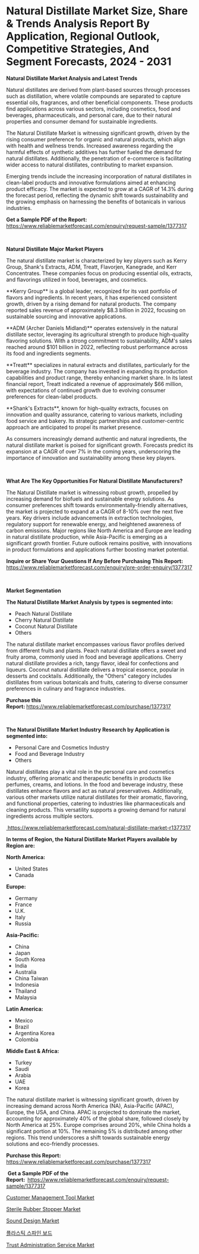 <p><h1>Natural Distillate Market Size, Share & Trends Analysis Report By Application, Regional Outlook, Competitive Strategies, And Segment Forecasts, 2024 - 2031</h1></p><p><strong>Natural Distillate Market Analysis and Latest Trends</strong></p>
<p><p>Natural distillates are derived from plant-based sources through processes such as distillation, where volatile compounds are separated to capture essential oils, fragrances, and other beneficial components. These products find applications across various sectors, including cosmetics, food and beverages, pharmaceuticals, and personal care, due to their natural properties and consumer demand for sustainable ingredients.</p><p>The Natural Distillate Market is witnessing significant growth, driven by the rising consumer preference for organic and natural products, which align with health and wellness trends. Increased awareness regarding the harmful effects of synthetic additives has further fueled the demand for natural distillates. Additionally, the penetration of e-commerce is facilitating wider access to natural distillates, contributing to market expansion.</p><p>Emerging trends include the increasing incorporation of natural distillates in clean-label products and innovative formulations aimed at enhancing product efficacy. The market is expected to grow at a CAGR of 14.3% during the forecast period, reflecting the dynamic shift towards sustainability and the growing emphasis on harnessing the benefits of botanicals in various industries.</p></p>
<p><strong>Get a Sample PDF of the Report:&nbsp;</strong> <a href="https://www.reliablemarketforecast.com/enquiry/request-sample/1377317?utm_campaign=1125&utm_medium=2&utm_source=Github&utm_content=ia&utm_term=24102024&utm_id=natural-distillate">https://www.reliablemarketforecast.com/enquiry/request-sample/1377317</a></p>
<p>&nbsp;</p>
<p><strong>Natural Distillate Major Market Players</strong></p>
<p><p>The natural distillate market is characterized by key players such as Kerry Group, Shank's Extracts, ADM, Treatt, Flavorjen, Kanegrade, and Kerr Concentrates. These companies focus on producing essential oils, extracts, and flavorings utilized in food, beverages, and cosmetics.</p><p>**Kerry Group** is a global leader, recognized for its vast portfolio of flavors and ingredients. In recent years, it has experienced consistent growth, driven by a rising demand for natural products. The company reported sales revenue of approximately $8.3 billion in 2022, focusing on sustainable sourcing and innovative applications.</p><p>**ADM (Archer Daniels Midland)** operates extensively in the natural distillate sector, leveraging its agricultural strength to produce high-quality flavoring solutions. With a strong commitment to sustainability, ADM's sales reached around $101 billion in 2022, reflecting robust performance across its food and ingredients segments.</p><p>**Treatt** specializes in natural extracts and distillates, particularly for the beverage industry. The company has invested in expanding its production capabilities and product range, thereby enhancing market share. In its latest financial report, Treatt indicated a revenue of approximately $66 million, with expectations of continued growth due to evolving consumer preferences for clean-label products.</p><p>**Shank's Extracts**, known for high-quality extracts, focuses on innovation and quality assurance, catering to various markets, including food service and bakery. Its strategic partnerships and customer-centric approach are anticipated to propel its market presence.</p><p>As consumers increasingly demand authentic and natural ingredients, the natural distillate market is poised for significant growth. Forecasts predict its expansion at a CAGR of over 7% in the coming years, underscoring the importance of innovation and sustainability among these key players.</p></p>
<p>&nbsp;</p>
<p><strong>What Are The Key Opportunities For Natural Distillate Manufacturers?</strong></p>
<p><p>The Natural Distillate market is witnessing robust growth, propelled by increasing demand for biofuels and sustainable energy solutions. As consumer preferences shift towards environmentally-friendly alternatives, the market is projected to expand at a CAGR of 8-10% over the next five years. Key drivers include advancements in extraction technologies, regulatory support for renewable energy, and heightened awareness of carbon emissions. Major regions like North America and Europe are leading in natural distillate production, while Asia-Pacific is emerging as a significant growth frontier. Future outlook remains positive, with innovations in product formulations and applications further boosting market potential.</p></p>
<p><strong>Inquire or Share Your Questions If Any Before Purchasing This Report:</strong> <a href="https://www.reliablemarketforecast.com/enquiry/pre-order-enquiry/1377317?utm_campaign=1125&utm_medium=2&utm_source=Github&utm_content=ia&utm_term=24102024&utm_id=natural-distillate">https://www.reliablemarketforecast.com/enquiry/pre-order-enquiry/1377317</a></p>
<p>&nbsp;</p>
<p><strong>Market Segmentation</strong></p>
<p><strong>The Natural Distillate Market Analysis by types is segmented into:</strong></p>
<p><ul><li>Peach Natural Distillate</li><li>Cherry Natural Distillate</li><li>Coconut Natural Distillate</li><li>Others</li></ul></p>
<p><p>The natural distillate market encompasses various flavor profiles derived from different fruits and plants. Peach natural distillate offers a sweet and fruity aroma, commonly used in food and beverage applications. Cherry natural distillate provides a rich, tangy flavor, ideal for confections and liqueurs. Coconut natural distillate delivers a tropical essence, popular in desserts and cocktails. Additionally, the "Others" category includes distillates from various botanicals and fruits, catering to diverse consumer preferences in culinary and fragrance industries.</p></p>
<p><strong>Purchase this Report:&nbsp;</strong><a href="https://www.reliablemarketforecast.com/purchase/1377317?utm_campaign=1125&utm_medium=2&utm_source=Github&utm_content=ia&utm_term=24102024&utm_id=natural-distillate">https://www.reliablemarketforecast.com/purchase/1377317</a></p>
<p>&nbsp;</p>
<p><strong>The Natural Distillate Market Industry Research by Application is segmented into:</strong></p>
<p><ul><li>Personal Care and Cosmetics Industry</li><li>Food and Beverage Industry</li><li>Others</li></ul></p>
<p><p>Natural distillates play a vital role in the personal care and cosmetics industry, offering aromatic and therapeutic benefits in products like perfumes, creams, and lotions. In the food and beverage industry, these distillates enhance flavors and act as natural preservatives. Additionally, various other markets utilize natural distillates for their aromatic, flavoring, and functional properties, catering to industries like pharmaceuticals and cleaning products. This versatility supports a growing demand for natural ingredients across multiple sectors.</p></p>
<p><a href="https://www.reliablemarketforecast.com/natural-distillate-market-r1377317?utm_campaign=1125&utm_medium=2&utm_source=Github&utm_content=ia&utm_term=24102024&utm_id=natural-distillate">&nbsp;https://www.reliablemarketforecast.com/natural-distillate-market-r1377317</a></p>
<p><strong>In terms of Region, the Natural Distillate Market Players available by Region are:</strong></p>
<p>
    <p> <strong> North America: </strong>
        <ul>
            <li>United States</li>
            <li>Canada</li>
        </ul>
        </p> 
    <p> <strong> Europe: </strong>
        <ul>
            <li>Germany</li>
            <li>France</li>
            <li>U.K.</li>
            <li>Italy</li>
            <li>Russia</li>
        </ul>
        </p> 
    <p> <strong> Asia-Pacific: </strong>
        <ul>
            <li>China</li>
            <li>Japan</li>
            <li>South Korea</li>
            <li>India</li>
            <li>Australia</li>
            <li>China Taiwan</li>
            <li>Indonesia</li>
            <li>Thailand</li>
            <li>Malaysia</li>
        </ul>
        </p> 
    <p> <strong> Latin America: </strong>
        <ul>
            <li>Mexico</li>
            <li>Brazil</li>
            <li>Argentina Korea</li>
            <li>Colombia</li>
        </ul>
        </p> 
    <p> <strong> Middle East & Africa: </strong>
        <ul>
            <li>Turkey</li>
            <li>Saudi</li>
            <li>Arabia</li>
            <li>UAE</li>
            <li>Korea</li>
        </ul>
    </p>
    </p>
<p><p>The natural distillate market is witnessing significant growth, driven by increasing demand across North America (NA), Asia-Pacific (APAC), Europe, the USA, and China. APAC is projected to dominate the market, accounting for approximately 40% of the global share, followed closely by North America at 25%. Europe comprises around 20%, while China holds a significant portion at 10%. The remaining 5% is distributed among other regions. This trend underscores a shift towards sustainable energy solutions and eco-friendly processes.</p></p>
<p><strong>Purchase this Report: </strong><a href="https://www.reliablemarketforecast.com/purchase/1377317?utm_campaign=1125&utm_medium=2&utm_source=Github&utm_content=ia&utm_term=24102024&utm_id=natural-distillate">https://www.reliablemarketforecast.com/purchase/1377317</a></p>
<p>&nbsp;<strong>Get a Sample PDF of the Report:&nbsp;&nbsp;</strong><a href="https://www.reliablemarketforecast.com/enquiry/request-sample/1377317?utm_campaign=1125&utm_medium=2&utm_source=Github&utm_content=ia&utm_term=24102024&utm_id=natural-distillate">https://www.reliablemarketforecast.com/enquiry/request-sample/1377317</a></p>
<p><strong></strong></p>
<p><p><a href="https://www.linkedin.com/pulse/decoding-customer-management-tool-industry-dynamics-strategic-xpmqc?utm_campaign=1125&utm_medium=2&utm_source=Github&utm_content=ia&utm_term=24102024&utm_id=natural-distillate">Customer Management Tool Market</a></p><p><a href="https://github.com/vimar16th/Market-Research-Report-List-6/blob/main/sterile-rubber-stopper-market.md?utm_campaign=1125&utm_medium=2&utm_source=Github&utm_content=ia&utm_term=24102024&utm_id=natural-distillate">Sterile Rubber Stopper Market</a></p><p><a href="https://www.linkedin.com/pulse/sound-design-market-analysis-product-segmentation-regional-forecasts-le7wc?utm_campaign=1125&utm_medium=2&utm_source=Github&utm_content=ia&utm_term=24102024&utm_id=natural-distillate">Sound Design Market</a></p><p><a href="https://github.com/laholand/Market-Research-Report-List-6/blob/main/899010220285.md?utm_campaign=1125&utm_medium=2&utm_source=Github&utm_content=ia&utm_term=24102024&utm_id=natural-distillate">플라스틱 스파인 보드</a></p><p><a href="https://www.linkedin.com/pulse/global-perspectives-trust-administration-service-market-kgtec?utm_campaign=1125&utm_medium=2&utm_source=Github&utm_content=ia&utm_term=24102024&utm_id=natural-distillate">Trust Administration Service Market</a></p></p>